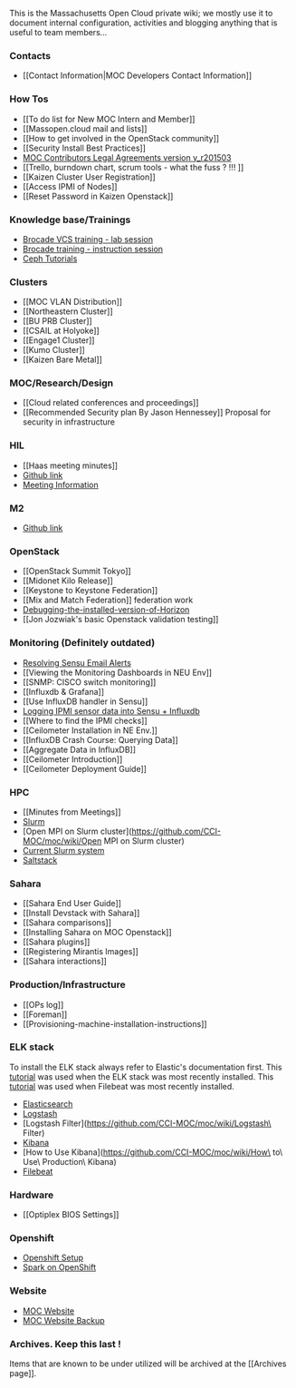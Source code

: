 This is the Massachusetts Open Cloud private wiki; we mostly use it to document internal configuration, activities and blogging anything that is useful to team members...

### Contacts
* [[Contact Information|MOC Developers Contact Information]]

### How Tos
* [[To do list for New MOC Intern and Member]]
* [[Massopen.cloud mail and lists]]
* [[How to get involved in the OpenStack community]]
* [[Security Install Best Practices]]
* [MOC Contributors Legal Agreements version y_r201503](https://drive.google.com/folderview?id=0B3HZEpE-A8qadWVpY2piSjdYdXc&usp=sharing)
* [[Trello, burndown chart, scrum tools - what the fuss ? !!! ]]
* [[Kaizen Cluster User Registration]]
* [[Access IPMI of Nodes]]
* [[Reset Password in Kaizen Openstack]]

### Knowledge base/Trainings
* [Brocade  VCS training - lab session](https://github.com/CCI-MOC/moc/wiki/VCS_Lab.pptx.pdf)
* [Brocade training - instruction session](https://github.com/CCI-MOC/moc/wiki/VCS_Training_01.pdf)
* [Ceph Tutorials](/docs/source/_templates/Ceph-Tutorials.md)

### Clusters
* [[MOC VLAN Distribution]]
* [[Northeastern Cluster]]
* [[BU PRB Cluster]]
* [[CSAIL at Holyoke]]
* [[Engage1 Cluster]]
* [[Kumo Cluster]]
* [[Kaizen Bare Metal]]

### MOC/Research/Design
* [[Cloud related conferences and proceedings]]
* [[Recommended Security plan By Jason Hennessey]]  Proposal for security in infrastructure

### HIL
* [[Haas meeting minutes]]
* [Github link](https://github.com/CCI-MOC/hil)
* [Meeting Information](https://github.com/CCI-MOC/moc/wiki/HIL-Meeting-Information)

### M2
* [Github link](https://github.com/CCI-MOC/m2)

### OpenStack
* [[OpenStack Summit Tokyo]]
* [[Midonet Kilo Release]]
* [[Keystone to Keystone Federation]]
* [[Mix and Match Federation]] federation work
* [Debugging-the-installed-version-of-Horizon](https://github.com/CCI-MOC/moc-public/wiki/Debugging-the-installed-version-of-Horizon)
* [[Jon Jozwiak's basic Openstack validation testing]]

### Monitoring (Definitely outdated)
* [Resolving Sensu Email Alerts](https://github.com/CCI-MOC/moc/wiki/Email-Alerting-in-Sensu)
* [[Viewing the Monitoring Dashboards in NEU Env]]
* [[SNMP: CISCO switch monitoring]]
* [[Influxdb & Grafana]]
* [[Use InfluxDB handler in Sensu]]
* [Logging IPMI sensor data into Sensu + Influxdb](https://github.com/CCI-MOC/moc/wiki/Logging-IPMI-sensor-data-into-Sensu---Influxdb)
* [[Where to find the IPMI checks]]
* [[Ceilometer Installation in NE Env.]]
* [[InfluxDB Crash Course: Querying Data]]
* [[Aggregate Data in InfluxDB]]
* [[Ceilometer Introduction]]
* [[Ceilometer Deployment Guide]]

### HPC
* [[Minutes from Meetings]]
* [Slurm](https://github.com/CCI-MOC/moc/wiki/Slurm)
* [Open MPI on Slurm cluster](https://github.com/CCI-MOC/moc/wiki/Open MPI on Slurm cluster)
* [Current Slurm system](https://github.com/CCI-MOC/moc/wiki/Current-Slurm-deployment-system)
* [Saltstack](https://github.com/CCI-MOC/moc/wiki/Salt)

### Sahara
* [[Sahara End User Guide]]
* [[Install Devstack with Sahara]]
* [[Sahara comparisons]]
* [[Installing Sahara on MOC Openstack]]
* [[Sahara plugins]]
* [[Registering Mirantis Images]]
* [[Sahara interactions]]

### Production/Infrastructure
* [[OPs log]]
* [[Foreman]]
* [[Provisioning-machine-installation-instructions]]

### ELK stack
To install the ELK stack always refer to Elastic's documentation first. This [tutorial](https://www.elastic.co/guide/en/beats/libbeat/current/getting-started.html#getting-started) was used when the ELK stack was most recently installed. This [tutorial](https://www.elastic.co/guide/en/beats/filebeat/current/filebeat-getting-started.html) was used when Filebeat was most recently installed.
* [Elasticsearch](https://github.com/CCI-MOC/moc/wiki/Elasticsearch)
* [Logstash](https://github.com/CCI-MOC/moc/wiki/Logstash)
* [Logstash Filter](https://github.com/CCI-MOC/moc/wiki/Logstash\ Filter)
* [Kibana](https://github.com/CCI-MOC/moc/wiki/Kibana)
* [How to Use Kibana](https://github.com/CCI-MOC/moc/wiki/How\ to\ Use\ Production\ Kibana)
* [Filebeat](https://github.com/CCI-MOC/moc/wiki/Filebeat)


### Hardware
* [[Optiplex BIOS Settings]]

### Openshift
* [Openshift Setup ](https://github.com/CCI-MOC/moc/wiki/Openshift-Setup)
* [Spark on OpenShift](https://github.com/CCI-MOC/moc/wiki/Openshift-Spark)

### Website
* [MOC Website](https://github.com/CCI-MOC/moc/wiki/MOC-Website)
* [MOC Website Backup](https://github.com/CCI-MOC/moc/wiki/MOC-Website-Backup)

### Archives. Keep this last !
Items that are known to be under utilized will be archived at the [[Archives page]].
